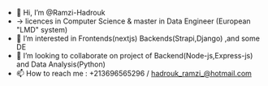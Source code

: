 - 👋 Hi, I’m @Ramzi-Hadrouk 
- -> licences in Computer Science & master in Data Engineer  (European "LMD" system)
- 👀 I’m interested in Frontends(nextjs) Backends(Strapi,Django) ,and some DE
- 💞️ I’m looking to collaborate on project of Backend(Node-js,Express-js) and Data Analysis(Python)
- 📫 How to reach me : +213696565296 / hadrouk_ramzi_@hotmail.com

